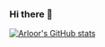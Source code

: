 ### Hi there 👋

[![Arloor's GitHub stats](https://github-readme-stats.vercel.app/api?username=arloor)](https://github.com/anuraghazra/github-readme-stats)
